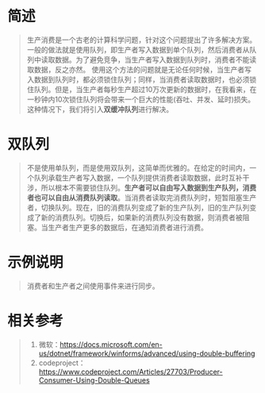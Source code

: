 ﻿# 简述
>生产消费是一个古老的计算科学问题，针对这个问题提出了许多解决方案。一般的做法就是使用队列，即生产者写入数据到单个队列，然后消费者从队列中读取数据。为了避免竞争，当生产者写入数据到队列时，消费者不能读取数据，反之亦然。
>使用这个方法的问题就是无论任何时候，当生产者写入数据到队列时，都必须锁住队列；同样，当消费者读取数据时，也必须锁住队列。但是，当生产者每秒生产超过10万次更新的数据时，在我看来，在一秒钟内10次锁住队列将会带来一个巨大的性能(吞吐、并发、延时)损失。这种情况下，我们将引入**双缓冲队列**进行解决。
# 双队列
>不是使用单队列，而是使用双队列，这简单而优雅的。在给定的时间内，一个队列承载生产者写入数据，一个队列提供消费者读取数据，此时互补干涉，所以根本不需要锁住队列。**生产者可以自由写入数据到生产队列，消费者也可以自由从消费队列读取**。当消费者读取完消费队列时，短暂阻塞生产者，切换队列。现在，旧的消费队列变成了新的生产队列，旧的生产队列变成了新的消费队列。切换后，如果新的消费队列没有数据，则消费者被阻塞。当生产者生产更多的数据后，在通知消费者进行消费。
# 示例说明
>消费者和生产者之间使用事件来进行同步。
# 相关参考
>1. 微软：https://docs.microsoft.com/en-us/dotnet/framework/winforms/advanced/using-double-buffering
>2. codeproject：https://www.codeproject.com/Articles/27703/Producer-Consumer-Using-Double-Queues


